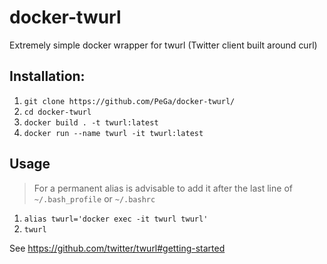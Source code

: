 # docker-twurl
Extremely simple docker wrapper for twurl (Twitter client built around curl)

## Installation:

1. `git clone https://github.com/PeGa/docker-twurl/`
2. `cd docker-twurl`
3. `docker build . -t twurl:latest`
4. `docker run --name twurl -it twurl:latest`

## Usage

> For a permanent alias is advisable to add it after the last line of `~/.bash_profile` or `~/.bashrc`

1. `alias twurl='docker exec -it twurl twurl'`
2. `twurl` 

See https://github.com/twitter/twurl#getting-started
